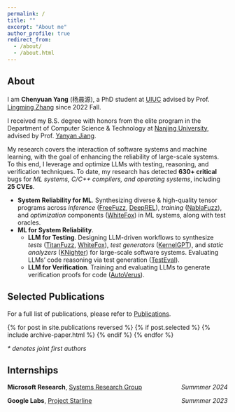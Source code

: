 ```yaml
---
permalink: /
title: ""
excerpt: "About me"
author_profile: true
redirect_from: 
  - /about/
  - /about.html
---
```


## About

I am **Chenyuan Yang** (杨晨源), a PhD student at [UIUC](https://illinois.edu/) advised by Prof. [Lingming Zhang](http://lingming.cs.illinois.edu/) since 2022 Fall.

I received my B.S. degree with honors from the elite program in the Department of Computer Science & Technology at [Nanjing University](https://www.nju.edu.cn/EN/main.htm), advised by Prof. [Yanyan Jiang](https://ics.nju.edu.cn/~jyy/). 

My research covers the interaction of software systems and machine learning, with the goal of enhancing the reliability of large-scale systems.
To this end, I leverage and optimize LLMs with testing, reasoning, and verification techniques.
To date, my research has detected **630+ critical** bugs for *ML systems, C/C++ compilers, and operating systems*, including **25 CVEs**.

- **System Reliability for ML**. Synthesizing diverse & high-quality tensor programs across *inference* ([FreeFuzz](https://github.com/ise-uiuc/FreeFuzz), [DeepREL](https://github.com/ise-uiuc/DeepREL)), *training* ([NablaFuzz](https://github.com/ise-uiuc/NablaFuzz)), and *optimization* components ([WhiteFox](https://github.com/ise-uiuc/WhiteFox)) in ML systems, along with test oracles.
- **ML for System Reliability**.
  - **LLM for Testing**. Designing LLM-driven workflows to synthesize *tests* ([TitanFuzz](https://github.com/ise-uiuc/TitanFuzz), [WhiteFox](https://github.com/ise-uiuc/WhiteFox)), *test generators* ([KernelGPT](https://github.com/ise-uiuc/KernelGPT)), and *static analyzers* ([KNighter](https://github.com/ise-uiuc/KNighter)) for large-scale software systems. Evaluating LLMs’ code reasoning via test generation ([TestEval](https://github.com/LLM4SoftwareTesting/TestEval)).
  - **LLM for Verification**. Training and evaluating LLMs to generate verification proofs for code ([AutoVerus](https://github.com/microsoft/verus-proof-synthesis)).

## Selected Publications

For a full list of publications, please refer to [Publications](/publications/).

{% for post in site.publications reversed %}
  {% if post.selected %}
    {% include archive-paper.html %}
  {% endif %}
{% endfor %}

<i>* denotes  joint first authors</i>

## Internships

**Microsoft Research**, [Systems Research Group](https://www.microsoft.com/en-us/research/group/systems-research-group-redmond/overview/) <i style="float:right;text-align:right;">Summmer 2024</i>

**Google Labs**, [Project Starline](https://blog.google/technology/research/project-starline-prototype/) <i style="float:right;text-align:right;">Summmer 2023</i>
